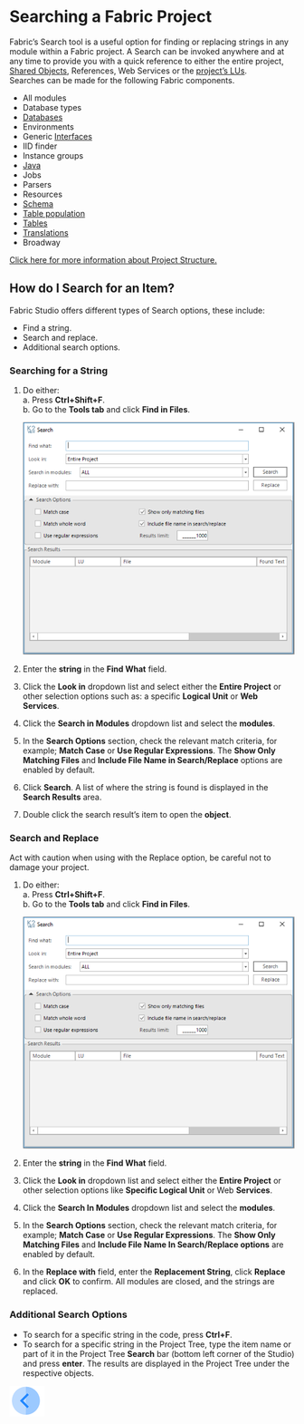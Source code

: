 # Searching a Fabric Project

Fabric’s Search tool is a useful option for finding or replacing strings in any module within a Fabric project. A Search can be invoked anywhere and at any time to provide you with a quick reference to either the entire project, [Shared Objects](/articles/04_fabric_studio/12_shared_objects.md), References, Web Services or the [project’s LUs](/articles/03_logical_units/01_LU_overview.md).\
Searches can be made for the following Fabric components. 
* All modules
* Database types
* [Databases](/articles/05_DB_interfaces/04_creating_a_new_database_interface.md)
* Environments
* Generic [Interfaces](/articles/05_DB_interfaces/01_interfaces_overview.md)
* IID finder
* Instance groups
* [Java ](/articles/07_table_population/08_project_functions.md)
* Jobs
* Parsers
* Resources
* [Schema](/articles/03_logical_units/03_LU_schema_window.md)
* [Table population](/articles/07_table_population/01_table_population_overview.md)
* [Tables](/articles/06_LU_tables/01_LU_tables_overview.md)
* [Translations](/articles/09_translations/01_translations_overview_and_use_cases.md)
* Broadway

[Click here for more information about Project Structure.](/articles/04_fabric_studio/08_fabric_project_tree.md)

## How do I Search for an Item?

Fabric Studio offers different types of Search options, these include:
* Find a string.
* Search and replace.
* Additional search options.

### Searching for a String 

1. Do either:\
    a. Press **Ctrl+Shift+F**.\
    b. Go to the **Tools tab** and click **Find in Files**.
    
    ![image](/articles/12_LU_navigation/images/10_02_01%20Tools%20tab.png)
    
2. Enter the **string** in the **Find What** field.
3.	Click the **Look in** dropdown list and select either the **Entire Project** or other selection options such as: a specific **Logical Unit** or **Web Services**.
4.	Click the **Search in Modules** dropdown list and select the **modules**.
5.	In the **Search Options** section, check the relevant match criteria, for example; **Match Case** or **Use Regular Expressions**. The **Show Only Matching Files** and **Include File Name in Search/Replace** options are enabled by default. 
6.	Click **Search**. A list of where the string is found is displayed in the **Search Results** area.
7.	Double click the search result’s item to open the **object**. 

### Search and Replace

Act with caution when using with the Replace option, be careful not to damage your project. 
1. Do either:\
    a. Press **Ctrl+Shift+F**.\
    b. Go to the **Tools tab** and click **Find in Files**.
    
    ![image](/articles/12_LU_navigation/images/10_02_02%20Find%20in%20Files.png)

2.	Enter the **string** in the **Find What** field.
3.	Click the **Look in** dropdown list and select either the **Entire Project** or other selection options like **Specific Logical Unit** or Web **Services**.
4.	Click the **Search In Modules** dropdown list and select the **modules**.
5.	In the **Search Options** section, check the relevant match criteria, for example; **Match Case** or **Use Regular Expressions**. The **Show Only Matching Files** and **Include File Name In Search/Replace options** are enabled by default. 
6.	In the **Replace with** field, enter the **Replacement String**, click **Replace** and click **OK** to confirm. All modules are closed, and the strings are replaced.

### Additional Search Options
* To search for a specific string in the code, press **Ctrl+F**. 
* To search for a specific string in the Project Tree, type the item name or part of it in the Project Tree **Search** bar (bottom left corner of the Studio) and press **enter**. The results are displayed in the Project Tree under the respective objects.


[![Previous](/articles/images/Previous.png)](/articles/12_LU_navigation/01_Navigating_an_LU_schema.md)



